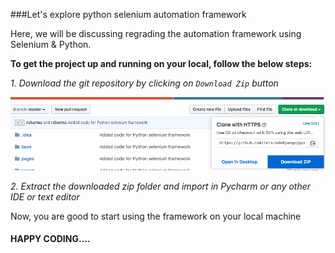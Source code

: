 ###Let's explore python selenium automation framework

Here, we will be discussing regrading the automation framework using Selenium & Python.

**To get the project up and running on your local, follow the below steps:**

*_1. Download the git repository by clicking on `Download Zip` button_*

<img src=downloadzip.png>

*_2. Extract the downloaded zip folder and import in Pycharm or any other IDE or text editor_*

Now, you are good to start using the framework on your local machine

#### HAPPY CODING....
